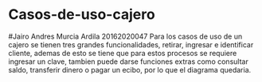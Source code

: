 # Casos-de-uso-cajero
#Jairo Andres Murcia Ardila 20162020047
Para los casos de uso de un cajero se tienen tres grandes funcionalidades, retirar, ingresar e identificar cliente,
ademas de esto se tiene que para estos procesos se requiere ingresar un clave, tambien puede darse funciones extras
como consultar saldo, transferir dinero o pagar un ecibo, por lo que el diagrama quedaria.

